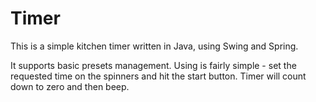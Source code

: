 # Timer
This is a simple kitchen timer written in Java, using Swing and Spring. 

It supports basic presets management. Using is fairly simple - set the requested time on the spinners and hit the start button. Timer will count down to zero and then beep.

